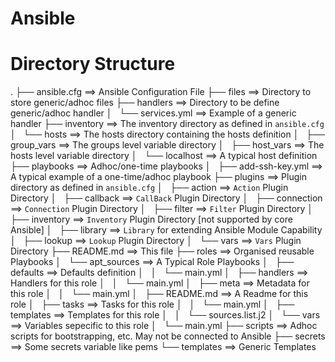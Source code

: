Ansible
=======


Directory Structure
===================

.
├── ansible.cfg                 ==> Ansible Configuration File
├── files                       ==> Directory to store generic/adhoc files
├── handlers                    ==> Directory to be define generic/adhoc handler
│   └── services.yml            ==> Example of a generic handler
├── inventory                   ==> The inventory directory as defined in `ansible.cfg`
│   └── hosts                   ==> The hosts directory containing the hosts definition
│       ├── group_vars          ==> The groups level variable directory
│       ├── host_vars           ==> The hosts level variable directory
│       └── localhost           ==> A typical host definition 
├── playbooks                   ==> Adhoc/one-time playbooks 
│   ├── add-ssh-key.yml         ==> A typical example of a one-time/adhoc playbook
├── plugins                     ==> Plugin directory as defined in `ansible.cfg`
│   ├── action                  ==> `Action` Plugin Directory
│   ├── callback                ==> `CallBack` Plugin Directory
│   ├── connection              ==> `Connection` Plugin Directory
│   ├── filter                  ==> `Filter` Plugin Directory
│   ├── inventory               ==> `Inventory` Plugin Directory [not supported by core Ansible]
│   ├── library                 ==> `Library` for extending Ansible Module Capability
│   ├── lookup                  ==> `Lookup` Plugin Directory
│   └── vars                    ==> `Vars` Plugin Directory
├── README.md                   ==> This file
├── roles                       ==> Organised reusable Playbooks
│   └── apt_sources             ==> A Typical Role Playbooks
│       ├── defaults            ==> Defaults definition
│       │   └── main.yml
│       ├── handlers            ==> Handlers for this role
│       │   └── main.yml
│       ├── meta                ==> Metadata for this role
│       │   └── main.yml
│       ├── README.md           ==> A Readme for this role
│       ├── tasks               ==> Tasks for this role
│       │   └── main.yml
│       ├── templates           ==> Templates for this role
│       │   └── sources.list.j2
│       └── vars                ==> Variables sepecific to this role
│           └── main.yml
├── scripts                     ==> Adhoc scripts for bootstrapping, etc. May not be connected to Ansible
├── secrets                     ==> Some secrets variable like pems
└── templates                   ==> Generic Templates

